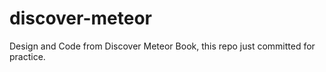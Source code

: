 # discover-meteor
Design and Code from Discover Meteor Book, this repo just committed for practice.
